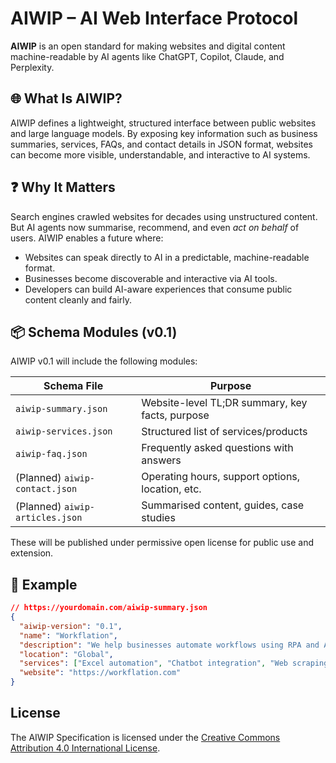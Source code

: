 # AIWIP – AI Web Interface Protocol

**AIWIP** is an open standard for making websites and digital content machine-readable by AI agents like ChatGPT, Copilot, Claude, and Perplexity.

## 🌐 What Is AIWIP?

AIWIP defines a lightweight, structured interface between public websites and large language models. By exposing key information such as business summaries, services, FAQs, and contact details in JSON format, websites can become more visible, understandable, and interactive to AI systems.

## ❓ Why It Matters

Search engines crawled websites for decades using unstructured content. But AI agents now summarise, recommend, and even *act on behalf* of users. AIWIP enables a future where:

- Websites can speak directly to AI in a predictable, machine-readable format.
- Businesses become discoverable and interactive via AI tools.
- Developers can build AI-aware experiences that consume public content cleanly and fairly.

## 📦 Schema Modules (v0.1)

AIWIP v0.1 will include the following modules:

| Schema File | Purpose |
|-------------|---------|
| `aiwip-summary.json` | Website-level TL;DR summary, key facts, purpose |
| `aiwip-services.json` | Structured list of services/products |
| `aiwip-faq.json` | Frequently asked questions with answers |
| (Planned) `aiwip-contact.json` | Operating hours, support options, location, etc. |
| (Planned) `aiwip-articles.json` | Summarised content, guides, case studies |

These will be published under permissive open license for public use and extension.

## 🧪 Example

```json
// https://yourdomain.com/aiwip-summary.json
{
  "aiwip-version": "0.1",
  "name": "Workflation",
  "description": "We help businesses automate workflows using RPA and AI.",
  "location": "Global",
  "services": ["Excel automation", "Chatbot integration", "Web scraping"],
  "website": "https://workflation.com"
}
```

## License

The AIWIP Specification is licensed under the [Creative Commons Attribution 4.0 International License](https://creativecommons.org/licenses/by/4.0/).

